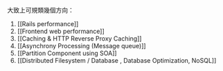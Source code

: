 大致上可規類幾個方向：

1. [[Rails performance]]
2. [[Frontend web performance]]
3. [[Caching & HTTP Reverse Proxy Caching]]
4. [[Asynchrony Processing (Message queue)]]
5. [[Partition Component using SOA]]
6. [[Distributed Filesystem / Database , Database Optimization, NoSQL]]